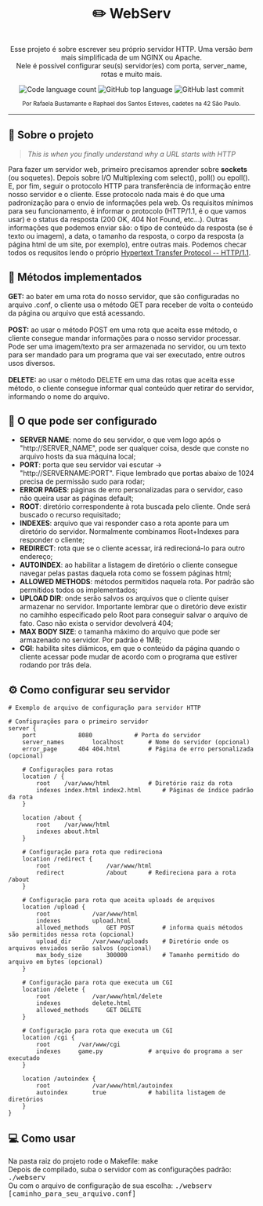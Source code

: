 <h1 align="center">
	✏️ WebServ
</h1>

<p align="center"><br>
Esse projeto é sobre escrever seu próprio servidor HTTP. Uma versão <i>bem</i> mais simplificada de um NGINX ou Apache.<br>
Nele é possível configurar seu(s) servidor(es) com porta, server_name, rotas e muito mais.<br>
</p>

<p align="center">
	<img alt="Code language count" src="https://img.shields.io/github/languages/count/rafaelabdm/Webserv?color=yellow" />
	<img alt="GitHub top language" src="https://img.shields.io/github/languages/top/rafaelabdm/Webserv?color=blue" />
	<img alt="GitHub last commit" src="https://img.shields.io/github/last-commit/rafaelabdm/Webserv?color=green" />
</p>

<p align="center">
<SUB>Por Rafaela Bustamante e Raphael dos Santos Esteves, cadetes na 42 São Paulo.</SUB>
</p>

---

<h2>📃 Sobre o projeto</h2>

> _This is when you finally understand why a URL starts with HTTP_
<p>
Para fazer um servidor web, primeiro precisamos aprender sobre <b>sockets</b> (ou soquetes). Depois sobre I/O Multiplexing com select(), poll() ou epoll(). 
E, por fim, seguir o protocolo HTTP para transferência de informação entre nosso servidor e o cliente. Esse protocolo nada mais é do que uma padronização para 
o envio de informações pela web. Os requisitos mínimos para seu funcionamento, é informar o protocolo (HTTP/1.1, é o que vamos usar) e o status da resposta (200 
OK, 404 Not Found, etc...). Outras informações que podemos enviar são: o tipo de conteúdo da resposta (se é texto ou imagem), a data, o tamanho da resposta, 
o corpo da resposta (a página html de um site, por exemplo), entre outras mais. Podemos checar todos os requsitos lendo o próprio 
<a href=https://www.ietf.org/rfc/rfc2616.txt>Hypertext Transfer Protocol -- HTTP/1.1</a>.
</p>

<h2>📩 Métodos implementados</h2>
<p>
<b>GET:</b> ao bater em uma rota do nosso servidor, que são configuradas no arquivo .conf, o cliente usa o método GET para receber de volta o conteúdo da página ou arquivo
que está acessando.<br><br>
<b>POST:</b> ao usar o método POST em uma rota que aceita esse método, o cliente consegue mandar informações para o nosso servidor processar. Pode ser uma imagem/texto pra ser 
armazenada no servidor, ou um texto para ser mandado para um programa que vai ser executado, entre outros usos diversos.<br><br>
<b>DELETE:</b> ao usar o método DELETE em uma das rotas que aceita esse método, o cliente consegue informar qual conteúdo quer retirar do servidor, informando o nome do 
arquivo.<br>
</p>

<h2>🔨 O que pode ser configurado</h2>
<ul>
<li><b>SERVER NAME</b>: nome do seu servidor, o que vem logo após o "http://SERVER_NAME", pode ser qualquer coisa, desde que conste no arquivo hosts da sua máquina local;</li>
<li><b>PORT</b>: porta que seu servidor vai escutar -> "http://SERVERNAME:PORT". Fique lembrado que portas abaixo de 1024 precisa de permissão sudo para rodar;</li>
<li><b>ERROR PAGES</b>: páginas de erro personalizadas para o servidor, caso não queira usar as páginas default;</li>
<li><b>ROOT</b>: diretório correspondente à rota buscada pelo cliente. Onde será buscado o recurso requisitado;<br></li>
<li><b>INDEXES</b>: arquivo que vai responder caso a rota aponte para um diretório do servidor. Normalmente combinamos Root+Indexes para responder o cliente;</li>
<li><b>REDIRECT</b>: rota que se o cliente acessar, irá redirecioná-lo para outro endereço;</li>
<li><b>AUTOINDEX</b>: ao habilitar a listagem de diretório o cliente consegue navegar pelas pastas daquela rota como se fossem páginas html;</li>
<li><b>ALLOWED METHODS</b>: métodos permitidos naquela rota. Por padrão são permitidos todos os implementados;</li>
<li><b>UPLOAD DIR</b>: onde serão salvos os arquivos que o cliente quiser armazenar no servidor. Importante lembrar que o diretório deve existir no camihho especificado 
pelo Root para conseguir salvar o arquivo de fato. Caso não exista o servidor devolverá 404;</li>
<li><b>MAX BODY SIZE</b>: o tamanha máximo do arquivo que pode ser armazenado no servidor. Por padrão é 1MB;</li>
<li><b>CGI</b>: habilita sites diâmicos, em que o conteúdo da página quando o cliente acessar pode mudar de acordo com o programa que estiver rodando por trás dela.</li>
</ul>

<h2>⚙️ Como configurar seu servidor</h2>

```
# Exemplo de arquivo de configuração para servidor HTTP

# Configurações para o primeiro servidor
server {
	port			8080			# Porta do servidor
	server_names		localhost		# Nome do servidor (opcional)
	error_page		404 404.html		# Página de erro personalizada (opcional)

	# Configurações para rotas
	location / {
		root	/var/www/html			# Diretório raiz da rota
		indexes	index.html index2.html		# Páginas de índice padrão da rota
	}

	location /about {
		root	/var/www/html
		indexes	about.html
	}

	# Configuração para rota que redireciona
	location /redirect {
		root				/var/www/html
		redirect			/about		# Redireciona para a rota /about
	}

	# Configuração para rota que aceita uploads de arquivos
	location /upload {
		root			/var/www/html
		indexes			upload.html
		allowed_methods		GET POST		# informa quais métodos são permitidos nessa rota (opcional)
		upload_dir		/var/www/uploads	# Diretório onde os arquivos enviados serão salvos (opcional)
		max_body_size		300000			# Tamanho permitido do arquivo em bytes (opcional)
	}

	# Configuração para rota que executa um CGI
	location /delete {
		root			/var/www/html/delete
		indexes			delete.html
		allowed_methods		GET DELETE		
	}

	# Configuração para rota que executa um CGI
	location /cgi {
		root		/var/www/cgi
		indexes		game.py				# arquivo do programa a ser executado
	}

	location /autoindex {
		root			/var/www/html/autoindex
		autoindex		true			# habilita listagem de diretórios
	}
}
```

<h2>💻 Como usar</h2>
<p>
Na pasta raiz do projeto rode o Makefile: <TT>make</TT> <br>
Depois de compilado, suba o servidor com as configurações padrão: <TT>./webserv</TT> <br>
Ou com o arquivo de configuração de sua escolha: <TT>./webserv [caminho_para_seu_arquivo.conf]</TT>
</p>
